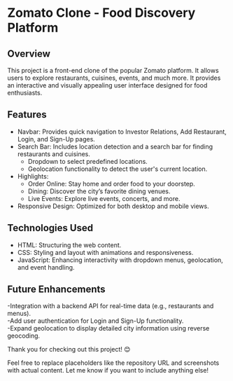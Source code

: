 # Zomato Clone - Food Discovery Platform

## Overview
This project is a front-end clone of the popular Zomato platform. It allows users to explore restaurants, cuisines, events, and much more. It provides an interactive and visually appealing user interface designed for food enthusiasts.

## Features
- Navbar: Provides quick navigation to Investor Relations, Add Restaurant, Login, and Sign-Up pages.
- Search Bar: Includes location detection and a search bar for finding restaurants and cuisines.
  - Dropdown to select predefined locations.
  - Geolocation functionality to detect the user's current location.
- Highlights:
  - Order Online: Stay home and order food to your doorstep.
  - Dining: Discover the city’s favorite dining venues.
  - Live Events: Explore live events, concerts, and more.
- Responsive Design: Optimized for both desktop and mobile views.

## Technologies Used
- HTML: Structuring the web content.
- CSS: Styling and layout with animations and responsiveness.
- JavaScript: Enhancing interactivity with dropdown menus, geolocation, and event handling.

## Future Enhancements

-Integration with a backend API for real-time data (e.g., restaurants and menus).     
-Add user authentication for Login and Sign-Up functionality.       
-Expand geolocation to display detailed city information using reverse geocoding.

Thank you for checking out this project! 😊


Feel free to replace placeholders like the repository URL and screenshots with actual content. Let me know if you want to include anything else!



